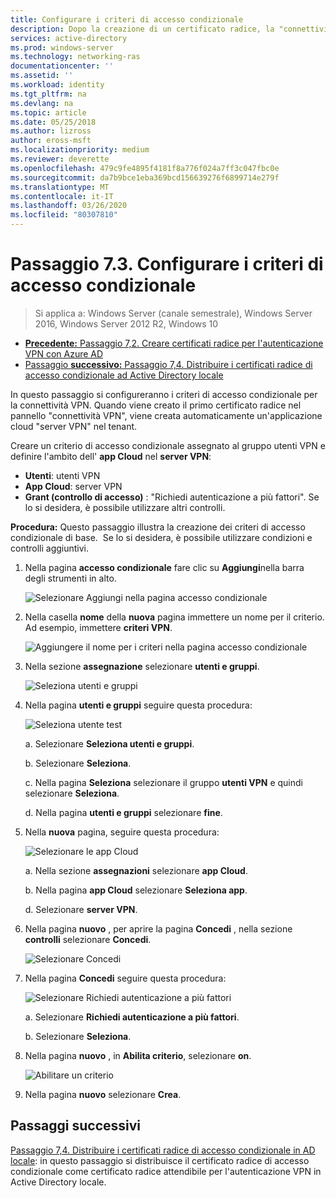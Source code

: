 ```yaml
---
title: Configurare i criteri di accesso condizionale
description: Dopo la creazione di un certificato radice, la "connettività VPN" attiva la creazione dell'applicazione cloud "server VPN" nel tenant del cliente.
services: active-directory
ms.prod: windows-server
ms.technology: networking-ras
documentationcenter: ''
ms.assetid: ''
ms.workload: identity
ms.tgt_pltfrm: na
ms.devlang: na
ms.topic: article
ms.date: 05/25/2018
ms.author: lizross
author: eross-msft
ms.localizationpriority: medium
ms.reviewer: deverette
ms.openlocfilehash: 479c9fe4895f4181f8a776f024a7ff3c047fbc0e
ms.sourcegitcommit: da7b9bce1eba369bcd156639276f6899714e279f
ms.translationtype: MT
ms.contentlocale: it-IT
ms.lasthandoff: 03/26/2020
ms.locfileid: "80307810"
---
```

# <a name="step-73-configure-the-conditional-access-policy"></a>Passaggio 7.3. Configurare i criteri di accesso condizionale

>Si applica a: Windows Server (canale semestrale), Windows Server 2016, Windows Server 2012 R2, Windows 10

- [**Precedente:** Passaggio 7,2. Creare certificati radice per l'autenticazione VPN con Azure AD](vpn-create-root-cert-for-vpn-auth-azure-ad.md)
- [Passaggio **successivo:** Passaggio 7,4. Distribuire i certificati radice di accesso condizionale ad Active Directory locale](vpn-deploy-cond-access-root-cert-to-on-premise-ad.md)

In questo passaggio si configureranno i criteri di accesso condizionale per la connettività VPN. Quando viene creato il primo certificato radice nel pannello "connettività VPN", viene creata automaticamente un'applicazione cloud "server VPN" nel tenant.

Creare un criterio di accesso condizionale assegnato al gruppo utenti VPN e definire l'ambito dell' **app Cloud** nel **server VPN**:

- **Utenti**: utenti VPN
- **App Cloud**: server VPN
- **Grant (controllo di accesso)** : "Richiedi autenticazione a più fattori". Se lo si desidera, è possibile utilizzare altri controlli.

**Procedura:** Questo passaggio illustra la creazione dei criteri di accesso condizionale di base.  Se lo si desidera, è possibile utilizzare condizioni e controlli aggiuntivi.


1. Nella pagina **accesso condizionale** fare clic su **Aggiungi**nella barra degli strumenti in alto.

    ![Selezionare Aggiungi nella pagina accesso condizionale](../../media/Always-On-Vpn/07.png)

2. Nella casella **nome** della **nuova** pagina immettere un nome per il criterio. Ad esempio, immettere **criteri VPN**.

    ![Aggiungere il nome per i criteri nella pagina accesso condizionale](../../media/Always-On-Vpn/08.png)

3. Nella sezione **assegnazione** selezionare **utenti e gruppi**.

    ![Seleziona utenti e gruppi](../../media/Always-On-Vpn/09.png)

4. Nella pagina **utenti e gruppi** seguire questa procedura:

    ![Seleziona utente test](../../media/Always-On-Vpn/10.png)

    a. Selezionare **Seleziona utenti e gruppi**.

    b. Selezionare **Seleziona**.

    c. Nella pagina **Seleziona** selezionare il gruppo **utenti VPN** e quindi selezionare **Seleziona**.

    d. Nella pagina **utenti e gruppi** selezionare **fine**.

5. Nella **nuova** pagina, seguire questa procedura:

    ![Selezionare le app Cloud](../../media/Always-On-Vpn/11.png)

    a. Nella sezione **assegnazioni** selezionare **app Cloud**.

    b. Nella pagina **app Cloud** selezionare **Seleziona app**.

    d. Selezionare **server VPN**.

6.  Nella pagina **nuovo** , per aprire la pagina **Concedi** , nella sezione **controlli** selezionare **Concedi**.

    ![Selezionare Concedi](../../media/Always-On-Vpn/13.png)

7.  Nella pagina **Concedi** seguire questa procedura:

    ![Selezionare Richiedi autenticazione a più fattori](../../media/Always-On-Vpn/14.png)

    a. Selezionare **Richiedi autenticazione a più fattori**.

    b. Selezionare **Seleziona**.

8.  Nella pagina **nuovo** , in **Abilita criterio**, selezionare **on**.

    ![Abilitare un criterio](../../media/Always-On-Vpn/15.png)

9.  Nella pagina **nuovo** selezionare **Crea**.


## <a name="next-steps"></a>Passaggi successivi
[Passaggio 7,4. Distribuire i certificati radice di accesso condizionale in AD locale](vpn-deploy-cond-access-root-cert-to-on-premise-ad.md): in questo passaggio si distribuisce il certificato radice di accesso condizionale come certificato radice attendibile per l'autenticazione VPN in Active Directory locale.
